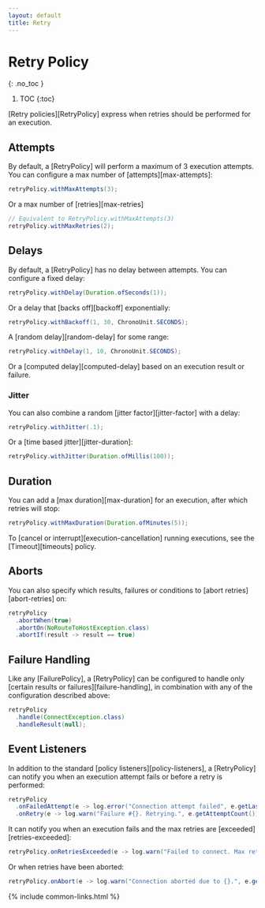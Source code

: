 ```yaml
---
layout: default
title: Retry
---
```


# Retry Policy
{: .no_toc }

1. TOC
{:toc}

[Retry policies][RetryPolicy] express when retries should be performed for an execution.

## Attempts

By default, a [RetryPolicy] will perform a maximum of 3 execution attempts. You can configure a max number of [attempts][max-attempts]:

```java
retryPolicy.withMaxAttempts(3);
```

Or a max number of [retries][max-retries]

```java
// Equivalent to RetryPolicy.withMaxAttempts(3)
retryPolicy.withMaxRetries(2);
```

## Delays

By default, a [RetryPolicy] has no delay between attempts. You can configure a fixed delay:

```java
retryPolicy.withDelay(Duration.ofSeconds(1));
```

Or a delay that [backs off][backoff] exponentially:

```java
retryPolicy.withBackoff(1, 30, ChronoUnit.SECONDS);
```

A [random delay][random-delay] for some range:

```java
retryPolicy.withDelay(1, 10, ChronoUnit.SECONDS);
```

Or a [computed delay][computed-delay] based on an execution result or failure.

### Jitter

You can also combine a random [jitter factor][jitter-factor] with a delay:

```java
retryPolicy.withJitter(.1);
```

Or a [time based jitter][jitter-duration]:

```java
retryPolicy.withJitter(Duration.ofMillis(100));
```

## Duration

You can add a [max duration][max-duration] for an execution, after which retries will stop:

```java
retryPolicy.withMaxDuration(Duration.ofMinutes(5));
```

To [cancel or interrupt][execution-cancellation] running executions, see the [Timeout][timeouts] policy.

## Aborts

You can also specify which results, failures or conditions to [abort retries][abort-retries] on:

```java
retryPolicy
  .abortWhen(true)
  .abortOn(NoRouteToHostException.class)
  .abortIf(result -> result == true)
```

## Failure Handling

Like any [FailurePolicy], a [RetryPolicy] can be configured to handle only [certain results or failures][failure-handling], in combination with any of the configuration described above:

```java
retryPolicy
  .handle(ConnectException.class)
  .handleResult(null);
```

## Event Listeners

In addition to the standard [policy listeners][policy-listeners], a [RetryPolicy] can notify you when an execution attempt fails or before a retry is performed:

```java
retryPolicy
  .onFailedAttempt(e -> log.error("Connection attempt failed", e.getLastFailure()))
  .onRetry(e -> log.warn("Failure #{}. Retrying.", e.getAttemptCount()));
```

It can notify you when an execution fails and the max retries are [exceeded][retries-exceeded]:

```java
retryPolicy.onRetriesExceeded(e -> log.warn("Failed to connect. Max retries exceeded."));
```

Or when retries have been aborted:

```java
retryPolicy.onAbort(e -> log.warn("Connection aborted due to {}.", e.getFailure()));
```


{% include common-links.html %}